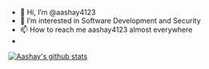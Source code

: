 - 👋 Hi, I’m @aashay4123
- 👀 I’m interested in Software Development and Security
- 📫 How to reach me aashay4123 almost everywhere
- 
[![Aashay's github stats](https://github-readme-stats.vercel.app/api?username=aashayW4123&show_icons=true&theme=dark&orgs=factwise&include_all_commits=true&count_private=true)](https://github.com/anuraghazra/github-readme-stats)
